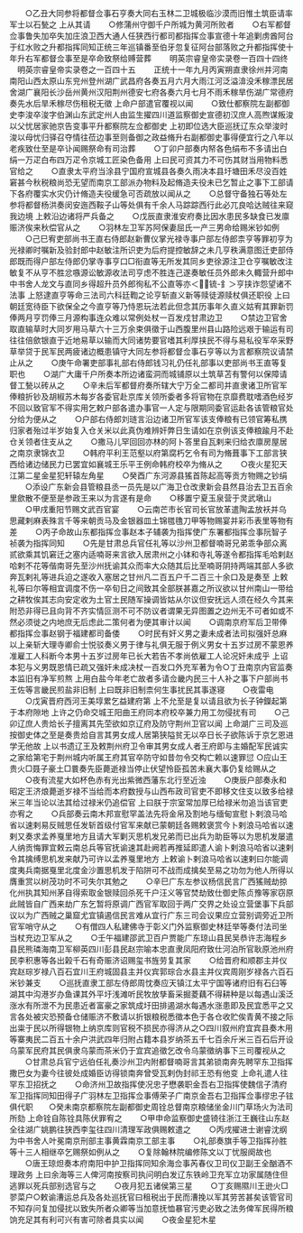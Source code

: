 <!-- { "loadSidebar": true } -->
　　○乙丑大同参将都督佥事石亨奏大同右玉林二卫城极临沙漠而旧惟土筑臣请率军士以石甃之  上从其请
　　○修蒲州守御千户所城为黄河所败者
　　○右军都督佥事鲁失加卒失加庄浪卫西大通人任狭西行都司都指挥佥事宣德十年追剿虏酋阿台于红水败之升都指挥同知正统三年巡镇番至伯牙忽复征阿台部落败之升都指挥使十年升右军都督佥事至是卒命致祭给赙营葬
　　明英宗睿皇帝实录卷一百四十四终
　明英宗睿皇帝实录卷之一百四十五
　　正统十一年九月丙寅朔直隶徐州并河南南阳山西太原山东兖州登州湖广武昌府各奏五月六月大雨江河泛溢渰没禾稼漂民居舍湖广襄阳长沙岳州黄州汉阳荆州德安七府各奏六月七月不雨禾稼旱伤湖广常德府奏先水后旱禾稼尽伤租税无徵  上命户部遣官覆视以闻
　　○致仕都察院左副都御史李浚卒浚字伯渊山东武定州人由监生擢四川道监察御史宣德初汉庶人高煦谋叛浚以父忧居家驰京告变事平升都察院左佥都御史  上初即位选大臣巡抚辽东众举浚时浚以母忧归驿召夺情往莅边事至则备御之政益脩升右副都御史事得便宜行之八年以老疾致仕至是卒讣闻赐祭命有司治葬
　　○丁卯户部奏内帑各色绢布不多请出白绢一万疋白布四万疋令京城工匠染色备用  上曰民可资其力不可伤其财当用物料悉官给之
　　○直隶太平府当涂县宁国府宣城县各奏久雨决本县圩塘田禾尽没百姓窘甚今秋税粮尚恐无望而南京工部派办物料及起脩造夫役未已乞暂止之事下工部请下各府覆实水灾仍计脩造夫役缓急可否疏放以闻从之
　　○总督守备独石等处左参将都督杨洪奏闵安迤西鞍子山等处俱有千余人马踪踪西行此必兀良哈达贼往来窥我边境  上敕沿边诸将严兵备之
　　○戊辰直隶淮安府奏比因水患民多缺食已发廪赈济俟来秋偿官从之
　　○羽林左卫军苏阿保妻屈氏一产三男命给赐米钞如例
　　○己巳宥吏部尚书王直右侍郎赵新曹仪掌光禄寺事户部左侍郎柰亨等罪初亨为光禄卿时嘱新及验封郎中赵敏注所识吏为后府提控敏辞之未几亨秩满意图迁吏部侍郎既而得户部左侍郎仍掌寺事亨口□衔直等无所发其同乡吏徐源注卫仓亨嘱敏改注敏复不从亨不胜忿嗾源讼敏源收法司亨虑不胜连己遂奏敏任员外郎未久輙营升郎中中书舍人龙文与直同乡得超升员外郎徇私不公直等亦＜锍-釒＞亨挟诈怨望诸不法事  上怒逮直亨等命三法司六科廷鞫之论亨斩直义新等赎徒源赎杖俱还职役  上曰朝廷宽待臣下欲保全之今直亨等乃恃恩玩法若此但念其历事年久直义姑宥其罪新罚俸两月亨罚俸三月源构事连众难以常例处杖一百发戍甘肃边卫
　　○禁边卫官舍取直输草时大同岁用马草六十三万余束俱徵于山西腹里州县山路险远艰于输运有司往往倍歛银直于近地易草以输而大同诸势要官嗜其利厚挟民不得与易私役军卒采野草举贷于民军民两疲诸边概患镇守大同左参将都督佥事石亨等以为言都察院议请禁止从之
　　○庚午命署吏部事礼部右侍郎钱习礼仍任礼部事以吏部尚书王直等复职也
　　○湖广大庸千户所奏本所边诸蛮洞而城铺原以土筑草苫有警何以保障请督工甃以砖从之
　　○辛未后军都督府奏所辖大宁万全二都司并直隶诸卫所官军俸粮折钞及胡椒苏木每岁各委官赴京库关领所委者多将官物在京靡费耽嗜酒色经岁不回以致官军不得实用乞敕户部各遣办事官一人定与限期同委官运赴各该管粮官处分给为便从之
　　○户部右侍郎刘琏言沿边诸卫所官军该支俸粮有已领官筹私携归家者殆过半岁始复入仓关米以此真伪难辨奸弊日生请如在京例该支俸粮踰月不赴仓关领者住支从之
　　○撒马儿罕回回亦林的阿卜答里自瓦剌来归给衣廪房屋居之南京隶锦衣卫
　　○韩府平利王范壑以府第腐朽乞令有司为脩葺事下工部言狭西给诸边储民力已罢宜如襄城王乐平王例命韩府校卒为脩从之
　　○夜火星犯天江第二星金星犯轩辕左角星
　　○癸酉广东河源县猺首陈起高等贡方物赐之钞绢
　　○添设广东新会县管粮县丞一员先是以广海卫仓改隶新会县然县治去卫五百余里歛散不便至是参政王来以为言遂有是命
　　○移置宁夏玉泉营于灵武墩山
　　○甲戌重阳节赐文武百官宴
　　○云南芒市长官司长官放革遣陶孟放袄并乌思藏剌麻表殊言千等来朝贡马及金银器皿土锦氆氇刀甲等物赐宴并彩币表里等物有差
　　○丙子命故山东都指挥佥事赵本子辅袭为指挥使广东署都指挥佥事阮智子祯袭为指挥同知
　　○先是甘肃总兵官任礼等以沙州卫都督喃哥兄弟乖争部众离贰欲乘其饥窘迁之塞内适喃哥来言欲入居肃州之小钵和寺礼等遂令都指挥毛哈剌赵哈剌不花等偕南哥先至沙州抚谕其众而率大众随其后比至喃哥阴持两端其部人多欲奔瓦剌礼等进兵迫之遂收入塞居之甘州凡二百五户千二百三十余口及是奏至  上敕礼等曰尔等相宜调度不伤一卒旬日之间致其全部朕甚嘉之所议欲以甘州南山一带给之耕牧俟其志向安定收为土官土民随军操调皆姑从尔议但安抚远人须在经久今其来附恐非得已且向背不齐实情叵测不可不防议者谓果无异图置之边州无不可者如或不然必须徙之内地庶无后虑此二策何者为便其审计以闻
　　○调南京府军后卫带俸都指挥佥事赵钢于福建都司备倭
　　○时民有奸义男之妻未成者法司拟强奸总麻以上亲斩大理寺卿俞士悦驳奏义男于律与礼俱无服于例义男女十五岁过房不蒙恩养准雇工人科断今本男十五岁过房年已长大若告不孝尚依雇工人论况奸未成乎  上诏本犯与义男既恩情已疏又强奸未成决杖一百发口外充军著为令○丁丑南京内官监奏本监旧有净军煎熬  上用白盐今年老亡故者多请佥畿内民三十人补之事下户部尚书王佐等言畿民煎盐非旧制  上曰既非旧制柰何生事扰民其事遂寝
　　○夜雷电
　　○戊寅晋府西河王美埻累乞益建府第  上不允至是复以请且欲为长子钟鑅起第于本府隙地  上许之仍命交城王阳曲王府同本府校卒兼力用工勿侵扰有司
　　○己卯辽庶人贵烚长子擅离其先茔欲如京辽府及防守荆州卫官以闻  上命湖广三司及巡按御史体之至是奏贵烚自言其男女成人居第狭隘贫无以卒日长子欲陈诉于京乞恩进学无他故  上以书遗辽王及敕荆州府卫令审其男女成人者王府即与主婚配军民诚实之家给第宅于荆州城内听属王府其官卒防守如昔勿令交构亡赖以速罪愆
○应山王贵火□聂子豪土□睘奏先臣薨逝禄当停止伏望怜臣孤苦未襄大事仍复给赐从之
　　○夜有流星大如杯色赤有光出紫微西藩东北行至近浊
　　○庚辰户部奏永和昭定王济烺薨逝岁禄不当给而本府数授与山西布政司官吏不即移文住支以致多给禄米三年当论以法其给过禄米仍追偿官  上曰朕于宗室常加厚已给禄米勿追当该官吏亦宥之
　　○兵部奏云南木邦宣慰罕盖法先将金帛及割地与缅甸宣慰卜剌浪马哈省以速剌易反贼思任发斩首级付官军来献已蒙朝廷各赐敕褒赏今卜剌浪马哈省以速剌又奏求孟养戛里地方且请大军剿灭思机发兄弟而已出兵为助臣等以为思机发屡遣人纳贡悔罪宜敕云南总兵等官抚谕速其赴阙若再推延即遣人谕卜剌浪马哈省以速剌令其擒缚思机发来献乃可许以孟养戛里地方  上敕谕卜剌浪马哈省以速剌曰尔能调度夷兵南据戛里北度金沙置思机发于陷阱可不战而成擒矣至易之功勿为他人所得以膺重赏以树茂功时不可失尔其勉之
　　○辛巳广东左参议杨信民言广西猺贼劫掠化州执其知州茅自得索取金银赎回杀死千户汪义等官焚劫致仕御史陈贞豫等家窃原此贼皆自广西来劫广东乞暂将原调广西官军取回于两广交界之处设立营堡事下兵部议以为广西贼之巢窟尤宜镇遏信民言难从宜行广东三司会议果应立营别调旁近卫所官军哨守从之
　　○有僧四人私建佛寺于彰义门外监察御史林廷举等奏付法司坐当杖充边卫军从之
　　○壬午福建邵武卫百户贾能广东琼山县民吴恭许志海程乡县民熊璘海南卫军柳英四川彭县民赵宗喻本忠直隶凤阳府致仕河泊所官耿原池州府民李积惠等各出榖千石有奇赈济诏赐玺书旌劳复其家
　　○给晋府和顺郡主并仪宾赵琮岁禄八百石宜川王府城固县主并仪宾郭琮合水县主并仪宾周刚岁禄各六百石米钞兼支
　　○巡抚直隶工部左侍郎周忱奏应天镇江太平宁国等诸府旧有石臼等湖其中沟港岁办鱼课其外平圩浅滩听民牧放孳畜采掘菱藕不得耕种是以每遇山溪泛涨水有所泄不为民患近者富豪之家筑成圩田排遏湖水每遇水涨患即及民宜悉平之又言各处被灾恐预备仓储赈济不敷请以折银粮税悉徵本色于各仓收贮俟青黄不接之际出粜于民以所得银物上纳京库则官税不损民亦得济从之○四川叙州府宜宾县奏木用等寨夷民二百五十余户洪武四年归附占籍本县岁纳茶五千七百余斤米三百石后开设乌蒙军民府其民俱隶乌蒙而茶米仍于宜宾追徵乞改令乌蒙徵纳事下三司覆视从之
　　○甘肃总兵官宁远伯任礼奏沙州卫内附都督喃哥言其弟锁南奔先聘罕东卫指挥撒巴女为妻今往彼处成婚臣访得锁南奔曾受瓦剌伪封祁王恐有他变  上命礼遣人往罕东卫招抚之
　　○命济州卫故指挥使况忠子懋袭职金吾右卫指挥使魏信子清府军卫指挥同知田得子广羽林左卫指挥佥事傅荣子广南京金吾右卫指挥佥事缪忠子铉俱代职　　○癸未南京都察院左副都御史周铨总督南京粮储坐金川门草场火为法司所劾  上命铨自陈铨具陈伏罪宥之
　　○甲申命监察御史盛锜往浙江王巍往山东赵全往湖广姚鹏往狭西李玺往四川清理军政俱赐敕遣之
　　○丙戌擢进士谢睿沈纲为中书舍人叶冕南京刑部主事黄霖南京工部主事
　　○礼部奏旗手等卫指挥孙胜等十三人相继卒乞赐祭如例从之
　　○复除翰林院编修陈文以丁忧服阕故也
　　○唐王琼炟奏本府南阳中护卫指挥同知余海佥事芮春仪卫司仪卫副王全酗酒不理政务  上曰余海等三人俾河南按察司执问明白发辽东铁岭卫充军立功家属随住但逃罪以死兵部别选官与之
　　○夜月犯五诸侯第三星
　　○丁亥赐隰川王逊火□翏菜户○敕谕漕运总兵及各处巡抚官曰租税出于民而漕挽以军其劳苦甚矣该管官司不知存问复加侵扰以致失所者众卿等当加意抚恤暴官污吏必致之法务俾军民得所粮饷充足其有利可兴有害可除者具实以闻
　　○夜金星犯木星
